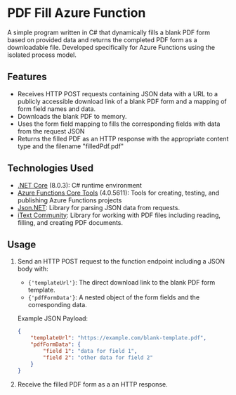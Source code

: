 # PDF Fill Azure Function

A simple program written in C# that dynamically fills a blank PDF form based on provided data and returns the completed PDF form as a downloadable file. Developed specifically for Azure Functions using the isolated process model.

## Features
* Receives HTTP POST requests containing JSON data with a URL to a publicly accessible download link of a blank PDF form and a mapping of form field names and data.
* Downloads the blank PDF to memory.
* Uses the form field mapping to fills the corresponding fields with data from the request JSON
* Returns the filled PDF as an HTTP response with the appropriate content type and the filename "filledPdf.pdf"

## Technologies Used
* [.NET Core](https://dotnet.microsoft.com/en-us/download) (8.0.3): C# runtime environment
* [Azure Functions Core Tools](https://learn.microsoft.com/en-us/azure/azure-functions/functions-run-local?tabs=windows%2Cisolated-process%2Cnode-v4%2Cpython-v2%2Chttp-trigger%2Ccontainer-apps&pivots=programming-language-csharp) (4.0.5611): Tools for creating, testing, and publishing Azure Functions projects
* [Json.NET](https://www.newtonsoft.com/json): Library for parsing JSON data from requests.
* [iText Community](https://itextpdf.com/products/itext-community): Library for working with PDF files including reading, filling, and creating PDF documents.

## Usage

1. Send an HTTP POST request to the function endpoint including a JSON body with:
    * `{'templateUrl'}`: The direct download link to the blank PDF form template.
    * `{'pdfFormData'}`: A nested object of the form fields and the corresponding data.
    
    Example JSON Payload:
    ```JSON
    {
        "templateUrl": "https://example.com/blank-template.pdf",
        "pdfFormData": {
            "field 1": "data for field 1",
            "field 2": "other data for field 2"
        }
    }
    ```

2. Receive the filled PDF form as a an HTTP response.